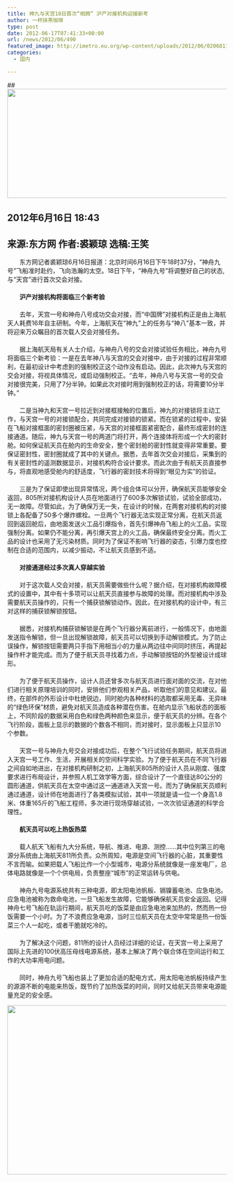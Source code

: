 ```yaml
---
title: 神九与天宫18日首次“相拥” 沪产对接机构迎接新考
author: 一杯抹茶咖啡
type: post
date: 2012-06-17T07:41:33+00:00
url: /news/2012/06/490
featured_image: http://imetro.eu.org/wp-content/uploads/2012/06/02068115.jpg
categories:
  - 国内

---
```

##<img title="02072164" src="http://metronews-wordpress.stor.sinaapp.com/uploads/2012/06/02072164.jpg" alt="" width="900" height="250" /> 

## 2012年6月16日 18:43

## <!-- BeginOfFootnote -->来源:东方网 作者:裘颖琼 选稿:王笑 

<!-- EndOfFootnote -->

<div id="zw">
  <p>
    　　东方网记者裘颖琼6月16日报道：北京时间6月16日下午18时37分，“神舟九号”飞船准时赴约，飞向浩瀚的太空。18日下午，“神舟九号”将调整好自己的状态,与“天宫”进行首次交会对接。<br /> 　　<br /> <strong>　　沪产对接机构将面临三个新考验<br /> </strong>　　<br /> 　　去年，天宫一号和神舟八号成功交会对接，而“中国牌”对接机构正是由上海航天人耗费16年自主研制。今年，上海航天在“神九”上的任务与“神八”基本一致，并将迎来万众瞩目的首次载人交会对接任务。<br /> 　　<br /> 　　据上海航天局有关人士介绍，与神舟八号的交会对接试验任务相比，神舟九号将面临三个新考验：一是在去年神八与天宫的交会对接中，由于对接的过程非常顺利，在最初设计中考虑到的强制校正这个动作没有启动。因此，此次神九与天宫的交会对接，将视具体情况，或启动强制校正。“去年，神舟八号与天宫一号的交会对接很完美，只用了7分半钟。如果此次对接时用到强制校正的话，将需要10分半钟。”<br /> 　　<br /> 　　二是当神九和天宫一号拉近到对接框接触的位置后，神九的对接锁将主动工作，与天宫一号的对接锁配合，共同完成对接锁的锁紧。而在锁紧的过程中，安装在飞船对接框面的密封圈被压紧，与天宫的对接框面紧密配合，最终形成密封的连接通道。随后，神九与天宫一号的两道门将打开，两个连接体将形成一个大的密封舱。如何保证航天员在舱内的生命安全，整个密封舱的密封性就变得非常重要。要保证密封性，密封圈就成了其中的关键点。据悉，去年首次交会对接后，采集到的有关密封性的遥测数据显示，对接机构符合设计要求。而此次由于有航天员直接参与，将直观地感受舱内的舒适度，飞行器的密封技术将得到“眼见为实”的验证。<br /> 　　<br /> 　　三是为了保证即使出现异常情况，两个组合体可以分开，确保航天员能够安全返回，805所对接机构设计人员在地面进行了600多次解锁试验，试验全部成功，无一故障。尽管如此，为了确保万无一失，在设计的时候，在两套对接机构的对接锁上各配备了50多个爆炸螺栓。一旦两个飞行器无法实现正常分离，在航天员返回到返回舱后，由地面发送火工品引爆指令，首先引爆神舟飞船上的火工品，实现强制分离。如果仍不能分离，再引爆天宫上的火工品，确保最终安全分离。而火工品的设计也采用了无污染材质。同时为了保证不影响飞行器的姿态，引爆力度也控制在合适的范围内，以减少振动，不让航天员感到不适。<br /> 　　<br /> 　　<strong>对接通道经过多次真人穿越实验<br /> </strong>　　<br /> 　　对于这次载人交会对接，航天员需要做些什么呢？据介绍，在对接机构故障模式的设置中，其中有十多项可以让航天员直接参与故障的处理。而对接机构中涉及需要航天员操作的，只有一个捕获锁解锁动作。因此，在对接机构的设计中，有三对这样的捕获锁解锁按钮。<br /> 　　<br /> 　　据悉，对接机构捕获锁解锁是在两个飞行器分离前进行，一般情况下，由地面发送指令解锁，但一旦出现解锁故障，航天员可以切换到手动解锁模式。为了防止误操作，解锁按钮需要两只手指下用相当小的力量从两边往中间同时挤压，再提起操作杆才能完成。而为了便于航天员寻找着力点，手动解锁按钮的外型被设计成球形。<br /> 　　<br /> 　　为了便于航天员操作，设计人员还曾多次与航天员进行面对面的交流，在对他们进行相关原理培训的同时，安排他们参观相关产品，听取他们的意见和建议。最终，在部件的外形设计中杜绝锐边，同时舱内各种材料的选取都采用无毒、无异味的“绿色环保”材质，避免对航天员造成各种潜在伤害。在舱内显示飞船状态的面板上，不同阶段的数据采用白色和绿色两种颜色来显示，便于航天员的分辨。在各个飞行阶段，面板上显示的数据的个数各不相同，而对接时，显示面板上只显示10个参数。<br /> 　　<br /> 　　天宫一号与神舟九号交会对接成功后，在整个飞行试验任务期间，航天员将进入天宫一号工作、生活，开展相关的空间科学实验。为了便于航天员在不同飞行器之间自如地进出，在对接机构研制之初，上海航天805所的设计人员从刚度、强度要求进行布局设计，并参照人机工效学等方面，综合设计了一个直径达80公分的圆形通道，供航天员在太空中通过这一通道进入天宫一号。而为了确保航天员顺利通过通道，设计师在地面进行了各类模拟试验，其中一项就是请一位一个身高1.8米、体重165斤的飞船工程师，多次进行现场穿越试验，一次次验证通道的科学合理性。<br /> 　　<br /> 　　<strong>航天员可以吃上热饭热菜<br /> </strong>　　<br /> 　　载人航天飞船有九大分系统，导航、推进、电源、测控……其中位列第三的电源分系统由上海航天811所负责。众所周知，电源是空间飞行器的心脏，其重要性不言而喻。如果把载人飞船比作一个小型城市，电源分系统就像是一座发电厂，总体电路就像是一个个供电局，负责整座“城市”的正常运转与供电。<br /> 　　<br /> 　　神舟九号电源系统共有三种电源，即太阳电池帆板、镉镍蓄电池、应急电池。应急电池被称为救命电池，一旦飞船发生故障，它能够确保航天员安全返回。记得神舟七号飞船在轨运行期间，航天员吃的饭菜是由应急电池来加热的，然而热一份饭需要一个小时。为了不浪费应急电源，当时三位航天员在太空中常常是热一份饭菜三个人一起吃，或者干脆就吃冷的。<br /> 　　<br /> 　　为了解决这个问题，811所的设计人员经过详细的论证，在天宫一号上采用了国际上先进的100伏高压母线电源系统，基本上解决了两个联合体在空间运行和工作的大功率用电问题。<br /> 　　<br /> 　　同时，神舟九号飞船也装上了更加合适的配电方式，用太阳电池帆板持续产生的源源不断的电能来热饭，既节约了加热饭菜的时间，同时又给航天员带来电源能量充足的安全感。
  </p>
  
  <p>
    <a href="http://metronews-wordpress.stor.sinaapp.com/uploads/2012/06/02068115.jpg" class="cboxElement" rel="example_group"490><img class="aligncenter size-full wp-image-491" title="02068115" src="http://metronews-wordpress.stor.sinaapp.com/uploads/2012/06/02068115.jpg" alt="" width="588" height="388" srcset="https://imetro.eu.org/wp-content/uploads/2012/06/02068115.jpg 588w, https://imetro.eu.org/wp-content/uploads/2012/06/02068115-300x197.jpg 300w" sizes="(max-width: 588px) 100vw, 588px" /></a><!--/enpcontent-->
  </p>
</div>